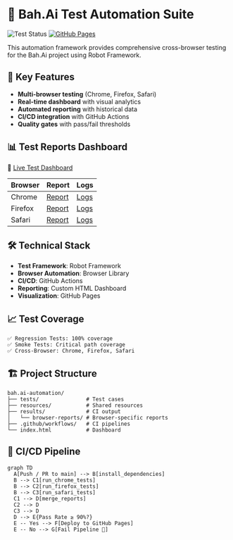 # 🚀 Bah.Ai Test Automation Suite

![Test Status](https://github.com/rlongcop-agsx/bah.ai-automation/workflows/Robot%20Framework%20Tests/badge.svg)
[![GitHub Pages](https://img.shields.io/badge/docs-gh--pages-blue)](https://rlongcop-agsx.github.io/bah.ai-automation/)

This automation framework provides comprehensive cross-browser testing for the Bah.Ai project using Robot Framework.

## 🌟 Key Features
- **Multi-browser testing** (Chrome, Firefox, Safari)
- **Real-time dashboard** with visual analytics
- **Automated reporting** with historical data
- **CI/CD integration** with GitHub Actions
- **Quality gates** with pass/fail thresholds

## 📊 Test Reports Dashboard

🔗 [Live Test Dashboard](https://rlongcop-agsx.github.io/bah.ai-automation/)

| Browser | Report | Logs |
|---------|--------|------|
| Chrome | [Report](https://rlongcop-agsx.github.io/bah.ai-automation/browser-reports/chrome/report.html) | [Logs](https://rlongcop-agsx.github.io/bah.ai-automation/browser-reports/chrome/log.html) |
| Firefox | [Report](https://rlongcop-agsx.github.io/bah.ai-automation/browser-reports/firefox/report.html) | [Logs](https://rlongcop-agsx.github.io/bah.ai-automation/browser-reports/firefox/log.html) |
| Safari | [Report](https://rlongcop-agsx.github.io/bah.ai-automation/browser-reports/safari/report.html) | [Logs](https://rlongcop-agsx.github.io/bah.ai-automation/browser-reports/safari/log.html) |

## 🛠️ Technical Stack
- **Test Framework**: Robot Framework
- **Browser Automation**: Browser Library
- **CI/CD**: GitHub Actions
- **Reporting**: Custom HTML Dashboard
- **Visualization**: GitHub Pages

## 📈 Test Coverage
```text
✅ Regression Tests: 100% coverage
✅ Smoke Tests: Critical path coverage
✅ Cross-Browser: Chrome, Firefox, Safari
```

## 🏗️ Project Structure

```text
bah.ai-automation/
├── tests/               # Test cases
├── resources/           # Shared resources
├── results/             # CI output
│   └── browser-reports/ # Browser-specific reports
├── .github/workflows/   # CI pipelines
└── index.html           # Dashboard
```

## 🔄 CI/CD Pipeline
```mermaid
graph TD
  A[Push / PR to main] --> B[install_dependencies]
  B --> C1[run_chrome_tests]
  B --> C2[run_firefox_tests]
  B --> C3[run_safari_tests]
  C1 --> D[merge_reports]
  C2 --> D
  C3 --> D
  D --> E{Pass Rate ≥ 90%?}
  E -- Yes --> F[Deploy to GitHub Pages]
  E -- No --> G[Fail Pipeline 🚫]
```

